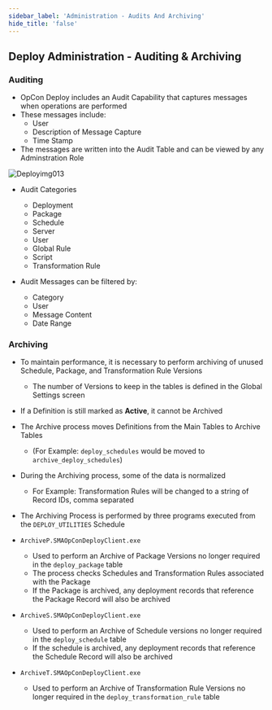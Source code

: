```yaml
---
sidebar_label: 'Administration - Audits And Archiving'
hide_title: 'false'
---
```


## Deploy Administration - Auditing & Archiving

### Auditing

* OpCon Deploy includes an Audit Capability that captures messages when operations are performed
* These messages include:
    - User
    - Description of Message Capture
    - Time Stamp
* The messages are written into the Audit Table and can be viewed by any Adminstration Role

![Deployimg013](../static/imgdeploy/Deployimg013.png)

* Audit Categories
    - Deployment
    - Package
    - Schedule
    - Server
    - User
    - Global Rule
    - Script
    - Transformation Rule

* Audit Messages can be filtered by:
    - Category
    - User
    - Message Content
    - Date Range


### Archiving

* To maintain performance, it is necessary to perform archiving of unused Schedule, Package, and Transformation Rule Versions
    - The number of Versions to keep in the tables is defined in the Global Settings screen

* If a Definition is still marked as **Active**, it cannot be Archived

* The Archive process moves Definitions from the Main Tables to Archive Tables
    - (For Example: ```deploy_schedules``` would be moved to ```archive_deploy_schedules```)

* During the Archiving process, some of the data is normalized
    - For Example: Transformation Rules will be changed to a string of Record IDs, comma separated

* The Archiving Process is performed by three programs executed from the ```DEPLOY_UTILITIES``` Schedule

* ```ArchiveP.SMAOpConDeployClient.exe```
    - Used to perform an Archive of Package Versions no longer required in the ```deploy_package``` table
    - The process checks Schedules and Transformation Rules associated with the Package
    - If the Package is archived, any deployment records that reference the Package Record will also be archived

* ```ArchiveS.SMAOpConDeployClient.exe```
    - Used to perform an Archive of Schedule versions no longer required in the ```deploy_schedule``` table
    - If the schedule is archived, any deployment records that reference the Schedule Record will also be archived

* ```ArchiveT.SMAOpConDeployClient.exe```
    - Used to perform an Archive of Transformation Rule Versions no longer required in the ```deploy_transformation_rule``` table
